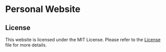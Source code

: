 # Personal Website

## License

This website is licensed under the MIT License. Please refer to the [License](https://github.com/emilienmarotta/emilienmarotta.github.io/blob/main/LICENSE) file for more details.

